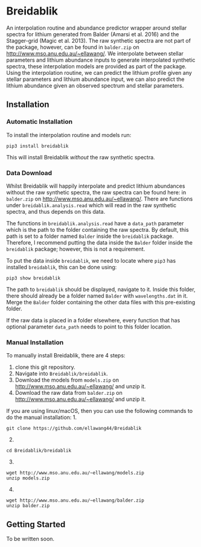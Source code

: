 # Breidablik
An interpolation routine and abundance predictor wrapper around stellar spectra for lithium generated from Balder (Amarsi et al. 2016) and the Stagger-grid (Magic et al. 2013). The raw synthetic spectra are not part of the package, however, can be found in `balder.zip` on http://www.mso.anu.edu.au/~ellawang/. We interpolate between stellar parameters and lithium abundance inputs to generate interpolated synthetic spectra, these interpolation models are provided as part of the package. Using the interpolation routine, we can predict the lithium profile given any stellar parameters and lithium abundance input, we can also predict the lithium abundance given an observed spectrum and stellar parameters.

## Installation
### Automatic Installation
To install the interpolation routine and models run:
```
pip3 install breidablik
```
This will install Breidablik _without_ the raw synthetic spectra.

### Data Download
Whilst Breidablik will happily interpolate and predict lithium abundances without the raw synthetic spectra, the raw spectra can be found here: in `balder.zip` on http://www.mso.anu.edu.au/~ellawang/. There are functions under `breidablik.analysis.read` which will read in the raw synthetic spectra, and thus depends on this data.

The functions in `breidablik.analysis.read` have a `data_path` parameter which is the path to the folder containing the raw spectra. By default, this path is set to a folder named `Balder` inside the `breidablik` package. Therefore, I recommend putting the data inside the `Balder` folder inside the `breidablik` package; however, this is not a requirement.  

To put the data inside `breidablik`, we need to locate where `pip3` has installed `breidablik`, this can be done using:
```
pip3 show breidablik
```
The path to `breidablik` should be displayed, navigate to it. Inside this folder, there should already be a folder named `Balder` with `wavelengths.dat` in it. Merge the `Balder` folder containing the other data files with this pre-existing folder.

If the raw data is placed in a folder elsewhere, every function that has optional parameter `data_path` needs to point to this folder location.

### Manual Installation
To manually install Breidablik, there are 4 steps:

1. clone this git repository.
2. Navigate into `Breidablik/breidablik`.
3. Download the models from `models.zip` on http://www.mso.anu.edu.au/~ellawang/ and unzip it.
4. Download the raw data from `balder.zip` on http://www.mso.anu.edu.au/~ellawang/ and unzip it.

If you are using linux/macOS, then you can use the following commands to do the manual installation:
1.
```
git clone https://github.com/ellawang44/Breidablik
```
2.
```
cd Breidablik/breidablik
```
3.
```
wget http://www.mso.anu.edu.au/~ellawang/models.zip
unzip models.zip
```
4.
```
wget http://www.mso.anu.edu.au/~ellawang/balder.zip
unzip balder.zip
```

## Getting Started
To be written soon.
